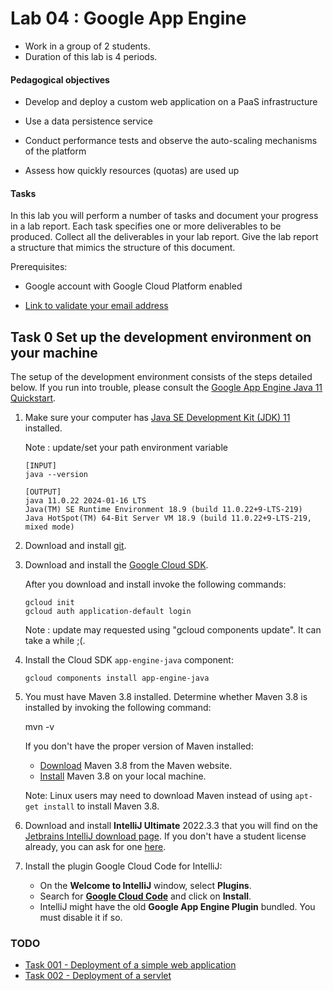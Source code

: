 # Lab 04 : Google App Engine

- Work in a group of 2 students.
- Duration of this lab is 4 periods.

#### Pedagogical objectives

- Develop and deploy a custom web application on a PaaS infrastructure

- Use a data persistence service

- Conduct performance tests and observe the auto-scaling mechanisms of
  the platform

- Assess how quickly resources (quotas) are used up

#### Tasks

In this lab you will perform a number of tasks and document your
progress in a lab report. Each task specifies one or more deliverables
to be produced. Collect all the deliverables in your lab report. Give
the lab report a structure that mimics the structure of this document.

Prerequisites:

- Google account with Google Cloud Platform enabled

* [Link to validate your email address](https://eur01.safelinks.protection.outlook.com/?url=https%3A%2F%2Fgcp.secure.force.com%2FGCPEDU%3Fvid%3DaGU4M000000HQUa&data=05%7C02%7Cnicolas.glassey%40heig-vd.ch%7C3b5d4f9c421e43b710f708dc379e44c8%7Ca372f724c0b24ea0abfb0eb8c6f84e40%7C0%7C0%7C638446400101091107%7CUnknown%7CTWFpbGZsb3d8eyJWIjoiMC4wLjAwMDAiLCJQIjoiV2luMzIiLCJBTiI6Ik1haWwiLCJXVCI6Mn0%3D%7C0%7C%7C%7C&sdata=5G088eCjE3RC03H3fzpa0e9n0pRBlAw%2FM5pY51P6MMQ%3D&reserved=0)


## Task 0 Set up the development environment on your machine

The setup of the development environment consists of the steps
detailed below. If you run into trouble, please consult the
[Google App Engine Java 11 Quickstart](https://cloud.google.com/appengine/docs/standard/java11/quickstart).

1. Make sure your computer has
   [Java SE Development Kit (JDK) 11](https://www.oracle.com/java/technologies/javase-jdk11-downloads.html)
   installed.

   Note : update/set your path environment variable

    ```
    [INPUT]
    java --version
    
    [OUTPUT]
    java 11.0.22 2024-01-16 LTS
    Java(TM) SE Runtime Environment 18.9 (build 11.0.22+9-LTS-219)
    Java HotSpot(TM) 64-Bit Server VM 18.9 (build 11.0.22+9-LTS-219, mixed mode)
    ```

2. Download and install [git](https://git-scm.com/).

3. Download and install the [Google Cloud SDK](https://cloud.google.com/sdk/docs/).

   After you download and install invoke the following commands:

   ```
   gcloud init
   gcloud auth application-default login
   ```
  
   Note : update may requested using "gcloud components update". It can take a while ;(.

4. Install the Cloud SDK `app-engine-java` component:
   ```
   gcloud components install app-engine-java
   ```
5. You must have Maven 3.8 installed. Determine whether Maven 3.8 is
   installed by invoking the following command:

   mvn -v

   If you don't have the proper version of Maven installed:

   - [Download](http://maven.apache.org/download.cgi) Maven 3.8 from
     the Maven website.
   - [Install](http://maven.apache.org/install.html) Maven 3.8 on
     your local machine.

   Note: Linux users may need to download Maven instead of using
   `apt-get install` to install Maven 3.8.

6. Download and install **IntelliJ Ultimate** 2022.3.3 that
   you will find on the
   [Jetbrains IntelliJ download page](https://www.jetbrains.com/fr-fr/idea/download/).
   If you don't have a student license already, you can ask for one
   [here](https://www.jetbrains.com/shop/eform/students).

7. Install the plugin Google Cloud Code for IntelliJ:

   - On the **Welcome to IntelliJ** window, select **Plugins**.
   - Search for [**Google Cloud Code**](https://plugins.jetbrains.com/plugin/8079-gemini--google-cloud-code) and click on **Install**.
   - IntelliJ might have the old **Google App Engine Plugin** bundled. You must disable it if so.


### TODO

* [Task 001 - Deployment of a simple web application](001_SimpleWebAppDeployment.md)
* [Task 002 - Deployment of a servlet](002_SimpleWebAppDeployment.md)